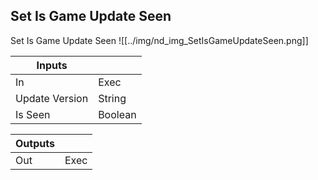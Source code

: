 ## Set Is Game Update Seen
Set Is Game Update Seen
![[../img/nd_img_SetIsGameUpdateSeen.png]]

|Inputs||
|--|--|
| In | Exec |
| Update Version | String |
| Is Seen | Boolean |

|Outputs||
|--|--|
| Out | Exec |
